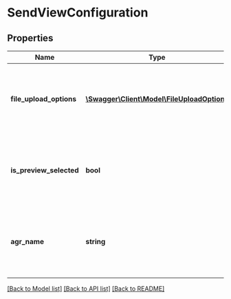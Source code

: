# SendViewConfiguration

## Properties
Name | Type | Description | Notes
------------ | ------------- | ------------- | -------------
**file_upload_options** | [**\Swagger\Client\Model\FileUploadOptions**](FileUploadOptions.md) | Controls various file upload options available on the compose page | [optional] 
**is_preview_selected** | **bool** | Should the compose page be provided with authoring mode selected? | [optional] 
**agr_name** | **string** | The agreement name for the library document on the compose page | [optional] 

[[Back to Model list]](../README.md#documentation-for-models) [[Back to API list]](../README.md#documentation-for-api-endpoints) [[Back to README]](../README.md)


